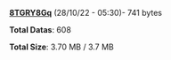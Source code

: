 [**8TGRY8Gq**](/data/8TGRY8Gq.txt) (28/10/22 - 05:30)- 741 bytes

**Total Datas**: 608

**Total Size**: 3.70 MB / 3.7 MB